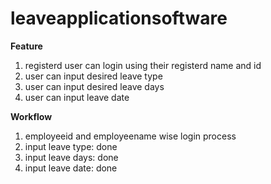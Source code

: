 # leaveapplicationsoftware

**Feature**

1. registerd user can login using their registerd name and id
2. user can input desired leave type
3. user can input desired leave days
4. user can input leave date

**Workflow**

1. employeeid and employeename wise login process
2. input leave type: done
3. input leave days: done
4. input leave date: done
